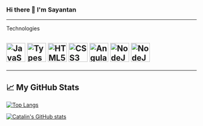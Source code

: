 ### Hi there 👋 I'm Sayantan

---

Technologies

<img src="https://cdn.worldvectorlogo.com/logos/javascript.svg" alt="JavaScript Logo" width="50" height="50"/> <img src="https://cdn.worldvectorlogo.com/logos/typescript.svg" alt="Typescript Logo" width="50" height="50"/> <img src="https://cdn.worldvectorlogo.com/logos/html5.svg" alt="HTML5 Logo" width="50" height="50"/> <img src="https://cdn.worldvectorlogo.com/logos/css3.svg" alt="CSS3 Logo" width="50" height="50"/> <img src="https://cdn.worldvectorlogo.com/logos/angular-icon-1.svg" alt="Angular Logo" width="50" height="50"/> <img src="https://cdn.worldvectorlogo.com/logos/react-2.svg" alt="NodeJs Logo" width="50" height="50"/> <img src="https://cdn.worldvectorlogo.com/logos/nodejs-2.svg" alt="NodeJs Logo" width="50" height="50"/>
---

---

## &#x1f4c8; My GitHub Stats

[![Top Langs](https://github-readme-stats.vercel.app/api/top-langs/?username=Ishanz23&hide=java,html,css&theme=radical)](https://github.com/Ishanz23/github-readme-stats)

[![Catalin's GitHub stats](https://github-readme-stats.vercel.app/api?username=Ishanz23&theme=radical)](https://github.com/Ishanz23/github-readme-stats)
